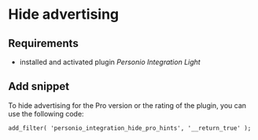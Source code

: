 # Hide advertising

## Requirements

* installed and activated plugin _Personio Integration Light_

## Add snippet

To hide advertising for the Pro version or the rating of the plugin, you can use the following code:

```
add_filter( 'personio_integration_hide_pro_hints', '__return_true' );
```
